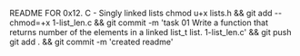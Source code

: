 README FOR 0x12. C - Singly linked lists
chmod u+x lists.h && git add --chmod=+x 1-list_len.c && git commit -m 'task 01 Write a function that returns number of the elements in a linked list_t list. 1-list_len.c' && git push
git add . && git commit -m 'created readme'
